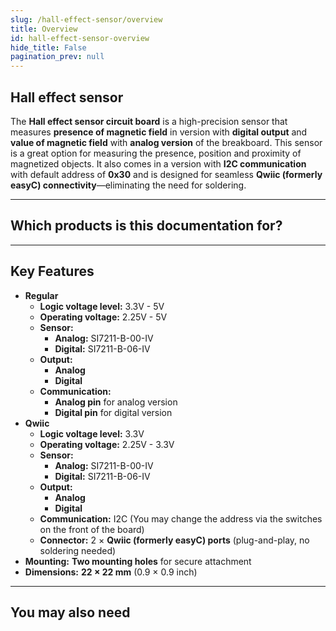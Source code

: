 ```yaml
---
slug: /hall-effect-sensor/overview
title: Overview
id: hall-effect-sensor-overview 
hide_title: False
pagination_prev: null
---
```


## Hall effect sensor

The **Hall effect sensor circuit board** is a high-precision sensor that measures **presence of magnetic field** in  version with **digital output** and **value of magnetic field** with **analog version** of the breakboard. This sensor is a great option for measuring the presence, position and proximity of magnetized objects. It also comes in a version with **I2C communication** with default address of **0x30** and is designed for seamless **Qwiic (formerly easyC) connectivity**—eliminating the need for soldering.



<CenteredImage src="/img/hall-effect-sensor/hall-effect-sensor_onboard_digital.jpg" alt="SI721x on board" caption="SI721x on the board"/>

---

## Which products is this documentation for?

<QuickLink 
  title="Hall effect sensor breakout with analog output " 
  description="333079"
  url="https://soldered.com/product/hall-effect-sensor-breakout-with-analog-output/"
  image="/img/hall-effect-sensor/333079.jpg" 
/>
<QuickLink 
  title="Hall effect sensor breakout with digital output " 
  description="333080"
  url="https://soldered.com/product/hall-effect-sensor-breakout-with-digital-output/"
  image="/img/hall-effect-sensor/333080.jpg" 
/>
<QuickLink 
  title="Hall effect sensor breakout with digital output & easyC " 
  description="333081"
  url="https://soldered.com/product/hall-effect-sensor-breakout-with-digital-output-easyc/"
  image="/img/hall-effect-sensor/333081.jpg" 
/>
<QuickLink 
  title="Hall effect sensor breakout with analog output & easyC " 
  description="333082"
  url="https://soldered.com/product/hall-effect-sensor-breakout-with-digital-output-easyc/"
  image="/img/hall-effect-sensor/333082.jpg" 
/>

---

## Key Features
- **Regular**
  - **Logic voltage level:** 3.3V - 5V
  - **Operating voltage:** 2.25V - 5V
  - **Sensor:**
    - **Analog:** SI7211-B-00-IV
    - **Digital:** SI7211-B-06-IV
  - **Output:** 
    - **Analog**
    - **Digital**
  - **Communication:** 
    - **Analog pin** for analog version
    - **Digital pin** for digital version 
- **Qwiic**
  - **Logic voltage level:** 3.3V
  - **Operating voltage:** 2.25V - 3.3V
  - **Sensor:** 
    - **Analog:** SI7211-B-00-IV
    - **Digital:** SI7211-B-06-IV
  - **Output:** 
    - **Analog**
    - **Digital**
  - **Communication:** I2C (You may change the address via the switches on the front of the board) 
  - **Connector:** 2 × **Qwiic (formerly easyC) ports** (plug-and-play, no soldering needed)
- **Mounting:** **Two mounting holes** for secure attachment  
- **Dimensions:** **22 × 22 mm** (0.9 × 0.9 inch)

---

## You may also need
<QuickLink 
  title="Qwiic cable" 
  description="Qwiic (formerly easyC) compatible cables with connectors on both ends, available in various lengths."
  url="https://soldered.com/product/easyc-cable/"
  image="/img/333311.webp" 
/>  